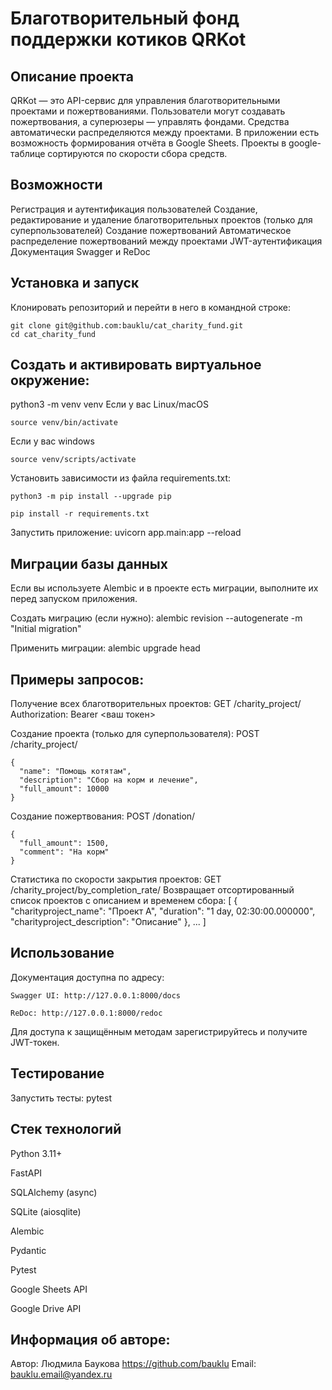 # Благотворительный фонд поддержки котиков QRKot

## Описание проекта
  QRKot — это API-сервис для управления благотворительными проектами и пожертвованиями. Пользователи могут создавать пожертвования, а суперюзеры — управлять фондами. Средства автоматически распределяются между проектами. В приложении есть возможность формирования отчёта в Google Sheets. Проекты в google-таблице сортируются по скорости сбора средств.

## Возможности

  Регистрация и аутентификация пользователей
  Создание, редактирование и удаление благотворительных проектов (только для   суперпользователей)
  Создание пожертвований
  Автоматическое распределение пожертвований между проектами
  JWT-аутентификация
  Документация Swagger и ReDoc


## Установка и запуск
  Клонировать репозиторий и перейти в него в командной строке:

    git clone git@github.com:bauklu/cat_charity_fund.git
    cd cat_charity_fund

## Cоздать и активировать виртуальное окружение:

  python3 -m venv venv
  Если у вас Linux/macOS

    source venv/bin/activate

  Если у вас windows

    source venv/scripts/activate

  Установить зависимости из файла requirements.txt:

    python3 -m pip install --upgrade pip

    pip install -r requirements.txt

  Запустить приложение: uvicorn app.main:app --reload


## Миграции базы данных

  Если вы используете Alembic и в проекте есть миграции, выполните их перед запуском приложения.

  Создать миграцию (если нужно):
    alembic revision --autogenerate -m "Initial migration"

  Применить миграции:
    alembic upgrade head

## Примеры запросов:
  Получение всех благотворительных проектов:
    GET /charity_project/
    Authorization: Bearer <ваш токен>

  Создание проекта (только для суперпользователя):
    POST /charity_project/

    {
      "name": "Помощь котятам",
      "description": "Сбор на корм и лечение",
      "full_amount": 10000
    }

  Создание пожертвования:
    POST /donation/

    {
      "full_amount": 1500,
      "comment": "На корм"
    }

  Статистика по скорости закрытия проектов:
    GET /charity_project/by_completion_rate/
      Возвращает отсортированный список проектов с описанием и временем сбора:
      [
        {
          "charityproject_name": "Проект A",
          "duration": "1 day, 02:30:00.000000",
          "charityproject_description": "Описание"
        },
        ...
      ]

## Использование
  
  Документация доступна по адресу:

    Swagger UI: http://127.0.0.1:8000/docs

    ReDoc: http://127.0.0.1:8000/redoc

  Для доступа к защищённым методам зарегистрируйтесь и получите JWT-токен.

## Тестирование
  
  Запустить тесты: pytest

## Стек технологий
  Python 3.11+

  FastAPI

  SQLAlchemy (async)

  SQLite (aiosqlite)

  Alembic

  Pydantic

  Pytest

  Google Sheets API

  Google Drive API

## Информация об авторе:
  Автор: Людмила Баукова 
  https://github.com/bauklu
  Email: bauklu.email@yandex.ru
